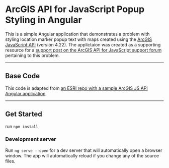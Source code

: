 #  ArcGIS API for JavaScript Popup Styling in Angular

This is a simple Angular application that demonstrates a problem with styling location marker popup text with maps created using the [ArcGIS JavaScript API](https://developers.arcgis.com/javascript/latest/) (version 4.22). The applictaion was created as a supporting resource for a [support post on the ArcGIS API for JavaScript support forum](https://community.esri.com/t5/arcgis-api-for-javascript-questions/styling-popup-text-in-angular/td-p/1130630) pertaining to this problem.

---
## Base Code

This code is adapted from [an ESRI repo with a sample ArcGIS JS API Angular application](https://github.com/Esri/jsapi-resources/tree/master/esm-samples/jsapi-angular-cli). 

---

## Get Started

run `npm install`

### Development server

Run `ng serve --open` for a dev server that will automatically open a browser window. The app will automatically reload if you change any of the source files.
